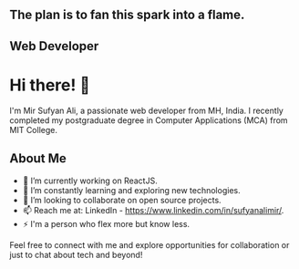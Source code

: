 ## The plan is to fan this spark into a flame.

## Web Developer

# Hi there! 👋

I'm Mir Sufyan Ali, a passionate web developer from MH, India. I recently completed my postgraduate degree in Computer Applications (MCA) from MIT College.

## About Me

- 🔭 I’m currently working on ReactJS.
- 🌱 I’m constantly learning and exploring new technologies.
- 👯 I’m looking to collaborate on open source projects.
- 📫 Reach me at: LinkedIn - https://www.linkedin.com/in/sufyanalimir/.
- ⚡ I'm a person who flex more but know less.

Feel free to connect with me and explore opportunities for collaboration or just to chat about tech and beyond!

<!---
sufyanalimir/sufyanalimir is a ✨ special ✨ repository because its `README.md` (this file) appears on your GitHub profile.
You can click the Preview link to take a look at your changes.
--->
